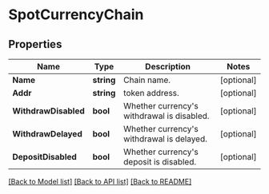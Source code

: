 # SpotCurrencyChain

## Properties

Name | Type | Description | Notes
------------ | ------------- | ------------- | -------------
**Name** | **string** | Chain name. | [optional] 
**Addr** | **string** | token address. | [optional] 
**WithdrawDisabled** | **bool** | Whether currency&#39;s withdrawal is disabled. | [optional] 
**WithdrawDelayed** | **bool** | Whether currency&#39;s withdrawal is delayed. | [optional] 
**DepositDisabled** | **bool** | Whether currency&#39;s deposit is disabled. | [optional] 

[[Back to Model list]](../README.md#documentation-for-models) [[Back to API list]](../README.md#documentation-for-api-endpoints) [[Back to README]](../README.md)


